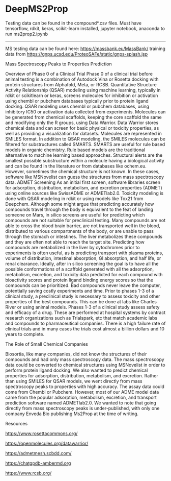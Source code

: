 # DeepMS2Prop

Testing data can be found in the compound*.csv files.
Must have tensorflow, rdkit, keras, scikit-learn installed, jupyter notebook, anaconda to run ms2prop2.ipynb 

-------------------------------------------------------------------------------------------------
MS testing data can be found  here: https://massbank.eu/MassBank/
training data from https://gnps.ucsd.edu/ProteoSAFe/static/gnps-splash.jsp

Mass Spectroscopy Peaks to Properties Prediction

Overview of Phase 0 of a Clinical Trial Phase 0 of a clinical trial before animal testing is a combination of Autodock Vina or Rosetta docking with protein structures from Alphafold, Meta, or RCSB. Quantitative Structure Activity Relationship (QSAR) modeling using machine learning, typically in rdkit or scikitlearn or keras, screens molecules for inhibition or activation using chembl or pubchem databases typically prior to protein ligand docking. QSAR modeling uses chembl or pubchem databases, using inhibitory IC50 or activation data collected from experiments. Molecules can be generated from chemical scaffolds, keeping the core scaffold the same and modifying only the R groups, using Data Warrior. Data Warrior stores chemical data and can screen for basic physical or toxicity properties, as well as providing a visualization for datasets. Molecules are represented in SMILES format. In addition to QSAR modeling, the SMILES molecules can be filtered for substructures called SMARTS. SMARTS are useful for rule based models in organic chemistry. Rule based models are the traditional alternative to machine learning based approaches. Structural alerts are the smallest possible substructure within a molecule having a biological activity and can be found in the literature or from databases like ochem.eu. However, sometimes the chemical structure is not known. In these cases, software like MSNovelist can guess the structures from mass spectroscopy data.
ADMET Screening As an initial first screen, software libraries screen for adsorption, distribution, metabolism, and excretion properties (ADMET) using online sources like SwissADME or ADMETlab2.0. Toxicity modeling is done with QSAR modeling in rdkit or using models like Tox21 from Deepchem. Although some might argue that predicting accurately how compounds travel through the body is equivalent to the feat of landing someone on Mars, in silico screens are useful for predicting which compounds are not suitable for preclinical testing. Many compounds are not able to cross the blood brain barrier, are not transported well in the blood, distributed to various compartments of the body, or are unable to pass through the stomach or intestines. The liver metabolizes these compounds and they are often not able to reach the target site. Predicting how compounds are metabolized in the liver by cytochromes prior to experiments is often useful, as is predicting transport with plasma proteins, volume of distribution, intestinal absorption, GI absorption, and half life, or renal clearance. Ideally, after in silico screening the goal is to have all the possible conformations of a scaffold generated with all the adsorption, metabolism, excretion, and toxicity data predicted for each compound with bioactivity scores and protein ligand binding energy scores so that the compounds can be prioritized. Bad compounds never leave the computer, potentially saving costly experiments and time. Prior to phases 1-3 of a clinical study, a preclinical study is necessary to assess toxicity and other properties of the best compounds. This can be done at labs like Charles River or using animal models. Phases 1-3 of a clinical study assess safety and efficacy of a drug. These are performed at hospital systems by contract research organizations such as Trialspark, etc that match academic labs and compounds to pharmaceutical companies. There is a high failure rate of clinical trials and in many cases the trials cost almost a billion dollars and 10 years to complete.

The Role of Small Chemical Companies

Biosortia, like many companies, did not know the structures of their compounds and had only mass spectroscopy data.  The mass spectroscopy data could be converted to chemical structures using MSNovelist in order to perform protein ligand docking. We also wanted to predict chemical properties for adsorption, distribution, metabolism, and excretion. Rather than using SMILES for QSAR models, we went directly from mass spectroscopy peaks to properties with high accuracy.  The assay data could come from Chembl or Pubchem.  However, most of our ADME model data came from the popular adsorption, metabolism, excretion, and transport prediction software named ADMETlab2.0.  We wanted to note that going directly from mass spectroscopy peaks is under-published, with only one company Enveda Bio publishing Ms2Prop at the time of writing.  

Resources

https://www.rosettacommons.org/

https://openmolecules.org/datawarrior/

https://admetmesh.scbdd.com/

https://chatgpdb-ambermd.org

https://www.rcsb.org/

